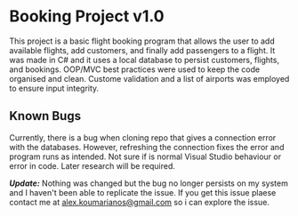 # Booking Project v1.0
This project is a basic flight booking program that allows the user to add available flights, add customers, and finally add passengers to a flight. It was made in C# and it uses a local database to persist customers, flights, and bookings. OOP/MVC best practices were used to keep the code organised and clean. Custome validation and a list of airports was employed to ensure input integrity.

## Known Bugs
Currently, there is a bug when cloning repo that gives a connection error with the databases. However, refreshing the connection fixes the error and program runs as intended. Not sure if is normal Visual Studio behaviour or error in code. Later research will be required. 

***Update:***
 Nothing was changed but the bug no longer persists on my system and I haven't been able to replicate the issue. If you get this issue plaese contact me at alex.koumarianos@gmail.com so i can explore the issue. 
